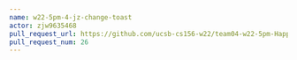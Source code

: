 ```yaml
---
name: w22-5pm-4-jz-change-toast
actor: zjw9635468
pull_request_url: https://github.com/ucsb-cs156-w22/team04-w22-5pm-HappyCows/pull/26
pull_request_num: 26
---
```

